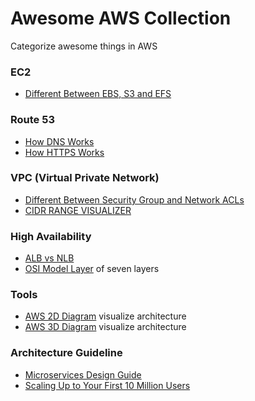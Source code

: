# Awesome AWS Collection
Categorize awesome things in AWS 

### EC2
- [Different Between EBS, S3 and EFS](https://dzone.com/articles/confused-by-aws-storage-options-s3-ebs-amp-efs-explained)

### Route 53
- [How DNS Works](https://howdns.works/)
- [How HTTPS Works](https://howhttps.works/)

### VPC (Virtual Private Network)
- [Different Between Security Group and Network ACLs](https://medium.com/awesome-aws/aws-difference-between-security-groups-and-network-acls-adc632ea29ae)
- [CIDR RANGE VISUALIZER](http://cidr.xyz/) 

### High Availability 
- [ALB vs NLB](https://medium.com/containers-on-aws/using-aws-application-load-balancer-and-network-load-balancer-with-ec2-container-service-d0cb0b1d5ae5)
- [OSI Model Layer](https://medium.com/@madhavbahl10/osi-model-layers-explained-ee1d43058c1f) of seven layers

### Tools
- [AWS 2D Diagram](https://www.draw.io) visualize architecture
- [AWS 3D Diagram](https://cloudcraft.co) visualize architecture

### Architecture Guideline
- [Microservices Design Guide](https://medium.com/platform-engineer/microservices-design-guide-eca0b799a7e8)
- [Scaling Up to Your First 10 Million Users](https://www.youtube.com/watch?v=Ma3xWDXTxRg)
